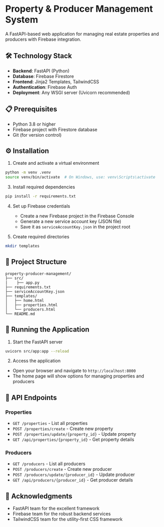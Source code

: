 # Property & Producer Management System

A FastAPI-based web application for managing real estate properties and producers with Firebase integration.

## 🛠️ Technology Stack

- **Backend**: FastAPI (Python)
- **Database**: Firebase Firestore
- **Frontend**: Jinja2 Templates, TailwindCSS
- **Authentication**: Firebase Auth
- **Deployment**: Any WSGI server (Uvicorn recommended)

## 📋 Prerequisites

- Python 3.8 or higher
- Firebase project with Firestore database
- Git (for version control)

## ⚙️ Installation



1. Create and activate a virtual environment
```bash
python -m venv .venv
source venv/bin/activate  # On Windows, use: venv\Scripts\activate
```

3. Install required dependencies
```bash
pip install -r requirements.txt
```

4. Set up Firebase credentials
   - Create a new Firebase project in the Firebase Console
   - Generate a new service account key (JSON file)
   - Save it as `serviceAccountKey.json` in the project root

5. Create required directories
```bash
mkdir templates
```

## 📁 Project Structure

```
property-producer-management/
├── src/
|    ├── app.py           
├── requirements.txt         
├── serviceAccountKey.json   
├── templates/              
│   ├── home.html
│   ├── properties.html
│   └── producers.html
└── README.md
```

## 🚀 Running the Application

1. Start the FastAPI server
```bash
uvicorn src/app:app --reload
```

2. Access the application
- Open your browser and navigate to `http://localhost:8000`
- The home page will show options for managing properties and producers

## 📝 API Endpoints

### Properties
- `GET /properties` - List all properties
- `POST /properties/create` - Create new property
- `POST /properties/update/{property_id}` - Update property
- `GET /api/properties/{property_id}` - Get property details

### Producers
- `GET /producers` - List all producers
- `POST /producers/create` - Create new producer
- `POST /producers/update/{producer_id}` - Update producer
- `GET /api/producers/{producer_id}` - Get producer details



## 🤝 Acknowledgments

* FastAPI team for the excellent framework
* Firebase team for the robust backend services
* TailwindCSS team for the utility-first CSS framework